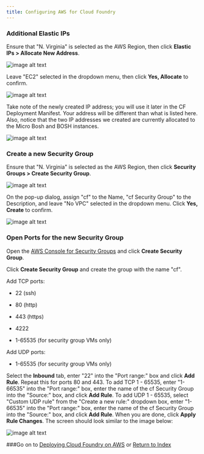 ```yaml
---
title: Configuring AWS for Cloud Foundry
---
```


### Additional Elastic IPs

Ensure that "N. Virginia" is selected as the AWS Region, then click **Elastic IPs > Allocate New Address**.

![image alt text](ec2/image_27.png)

Leave "EC2" selected in the dropdown menu, then click **Yes, Allocate** to confirm.

![image alt text](ec2/image_28.png)

Take note of the newly created IP address; you will use it later in the CF Deployment Manifest.
Your address will be different than what is listed here.
Also, notice that the two IP addresses we created are currently allocated to the Micro Bosh and BOSH instances.

![image alt text](ec2/image_29.png)

### Create a new Security Group

Ensure that "N. Virginia" is selected as the AWS Region, then click **Security Groups > Create Security Group**.

![image alt text](ec2/image_30.png)

On the pop-up dialog, assign "cf" to the Name, "cf Security Group" to the Description, and leave "No VPC" selected in the dropdown menu.
 Click **Yes, Create** to confirm.

![image alt text](ec2/image_31.png)

### Open Ports for the new Security Group

Open the [AWS Console for Security Groups](https://www.google.com/url?q=https%3A%2F%2Fconsole.aws.amazon.com%2Fec2%2Fhome%3Fregion%3Dus-east-1%23s%3DSecurityGroups&sa=D&sntz=1&usg=AFQjCNGEowcsPVCqMAhuqS27xnaVuvKiIg) and click **Create Security Group**.

Click **Create Security Group** and create the group with the name "cf".

Add TCP ports:

* 22 (ssh)

* 80 (http)

* 443 (https)

* 4222

* 1-65535 (for security group VMs only)

Add UDP ports:

* 1-65535 (for security group VMs only)

Select the **Inbound** tab, enter "22" into the "Port range:" box and click **Add Rule**.  Repeat this for ports 80 and 443.  To add TCP 1 -
65535, enter "1-66535" into the "Port range:" box, enter the name
of the cf Security Group into the "Source:" box, and click **Add Rule**.
 To add UDP 1 - 65535, select "Custom UDP rule" from the "Create a new
rule:" dropdown box, enter "1-66535" into the "Port range:" box,
enter the name of the cf Security Group into the "Source:" box, and
click **Add Rule**. When you are done, click **Apply Rule Changes**.
 The screen should look similar to the image below:

![image alt text](ec2/image_32.png)

###Go on to [Deploying Cloud Foundry on AWS](./deploy_aws_cf.html) or [Return to Index](./index.html)